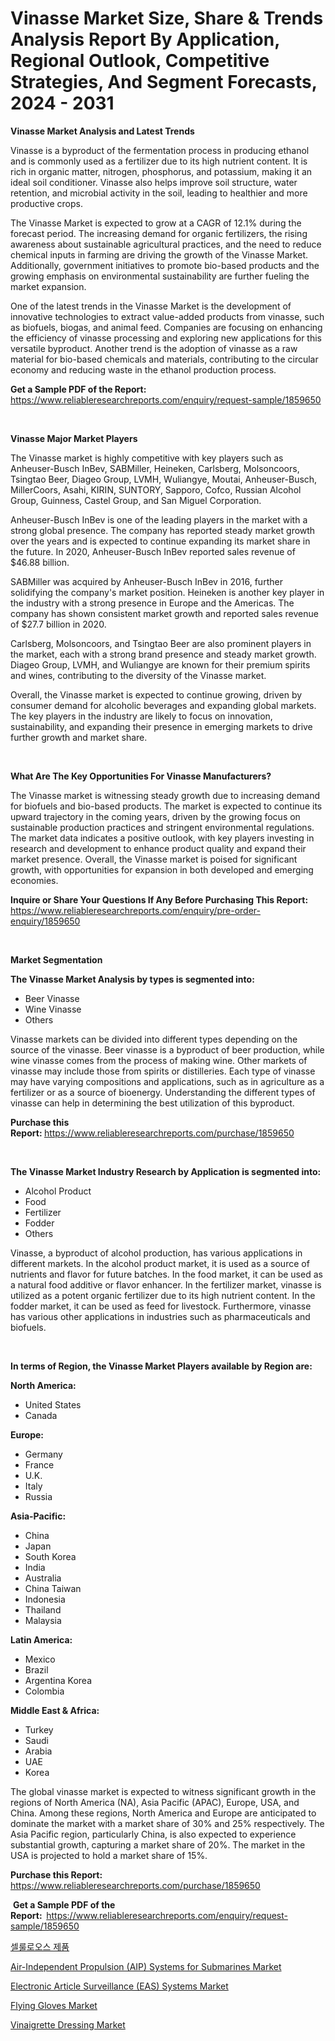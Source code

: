 <p><h1>Vinasse Market Size, Share & Trends Analysis Report By Application, Regional Outlook, Competitive Strategies, And Segment Forecasts, 2024 - 2031</h1></p><p><strong>Vinasse Market Analysis and Latest Trends</strong></p>
<p><p>Vinasse is a byproduct of the fermentation process in producing ethanol and is commonly used as a fertilizer due to its high nutrient content. It is rich in organic matter, nitrogen, phosphorus, and potassium, making it an ideal soil conditioner. Vinasse also helps improve soil structure, water retention, and microbial activity in the soil, leading to healthier and more productive crops.</p><p>The Vinasse Market is expected to grow at a CAGR of 12.1% during the forecast period. The increasing demand for organic fertilizers, the rising awareness about sustainable agricultural practices, and the need to reduce chemical inputs in farming are driving the growth of the Vinasse Market. Additionally, government initiatives to promote bio-based products and the growing emphasis on environmental sustainability are further fueling the market expansion.</p><p>One of the latest trends in the Vinasse Market is the development of innovative technologies to extract value-added products from vinasse, such as biofuels, biogas, and animal feed. Companies are focusing on enhancing the efficiency of vinasse processing and exploring new applications for this versatile byproduct. Another trend is the adoption of vinasse as a raw material for bio-based chemicals and materials, contributing to the circular economy and reducing waste in the ethanol production process.</p></p>
<p><strong>Get a Sample PDF of the Report:&nbsp;</strong> <a href="https://www.reliableresearchreports.com/enquiry/request-sample/1859650">https://www.reliableresearchreports.com/enquiry/request-sample/1859650</a></p>
<p>&nbsp;</p>
<p><strong>Vinasse Major Market Players</strong></p>
<p><p>The Vinasse market is highly competitive with key players such as Anheuser-Busch InBev, SABMiller, Heineken, Carlsberg, Molsoncoors, Tsingtao Beer, Diageo Group, LVMH, Wuliangye, Moutai, Anheuser-Busch, MillerCoors, Asahi, KIRIN, SUNTORY, Sapporo, Cofco, Russian Alcohol Group, Guinness, Castel Group, and San Miguel Corporation.</p><p>Anheuser-Busch InBev is one of the leading players in the market with a strong global presence. The company has reported steady market growth over the years and is expected to continue expanding its market share in the future. In 2020, Anheuser-Busch InBev reported sales revenue of $46.88 billion.</p><p>SABMiller was acquired by Anheuser-Busch InBev in 2016, further solidifying the company's market position. Heineken is another key player in the industry with a strong presence in Europe and the Americas. The company has shown consistent market growth and reported sales revenue of $27.7 billion in 2020.</p><p>Carlsberg, Molsoncoors, and Tsingtao Beer are also prominent players in the market, each with a strong brand presence and steady market growth. Diageo Group, LVMH, and Wuliangye are known for their premium spirits and wines, contributing to the diversity of the Vinasse market.</p><p>Overall, the Vinasse market is expected to continue growing, driven by consumer demand for alcoholic beverages and expanding global markets. The key players in the industry are likely to focus on innovation, sustainability, and expanding their presence in emerging markets to drive further growth and market share.</p></p>
<p>&nbsp;</p>
<p><strong>What Are The Key Opportunities For Vinasse Manufacturers?</strong></p>
<p><p>The Vinasse market is witnessing steady growth due to increasing demand for biofuels and bio-based products. The market is expected to continue its upward trajectory in the coming years, driven by the growing focus on sustainable production practices and stringent environmental regulations. The market data indicates a positive outlook, with key players investing in research and development to enhance product quality and expand their market presence. Overall, the Vinasse market is poised for significant growth, with opportunities for expansion in both developed and emerging economies.</p></p>
<p><strong>Inquire or Share Your Questions If Any Before Purchasing This Report:</strong> <a href="https://www.reliableresearchreports.com/enquiry/pre-order-enquiry/1859650">https://www.reliableresearchreports.com/enquiry/pre-order-enquiry/1859650</a></p>
<p>&nbsp;</p>
<p><strong>Market Segmentation</strong></p>
<p><strong>The Vinasse Market Analysis by types is segmented into:</strong></p>
<p><ul><li>Beer Vinasse</li><li>Wine Vinasse</li><li>Others</li></ul></p>
<p><p>Vinasse markets can be divided into different types depending on the source of the vinasse. Beer vinasse is a byproduct of beer production, while wine vinasse comes from the process of making wine. Other markets of vinasse may include those from spirits or distilleries. Each type of vinasse may have varying compositions and applications, such as in agriculture as a fertilizer or as a source of bioenergy. Understanding the different types of vinasse can help in determining the best utilization of this byproduct.</p></p>
<p><strong>Purchase this Report:&nbsp;</strong><a href="https://www.reliableresearchreports.com/purchase/1859650">https://www.reliableresearchreports.com/purchase/1859650</a></p>
<p>&nbsp;</p>
<p><strong>The Vinasse Market Industry Research by Application is segmented into:</strong></p>
<p><ul><li>Alcohol Product</li><li>Food</li><li>Fertilizer</li><li>Fodder</li><li>Others</li></ul></p>
<p><p>Vinasse, a byproduct of alcohol production, has various applications in different markets. In the alcohol product market, it is used as a source of nutrients and flavor for future batches. In the food market, it can be used as a natural food additive or flavor enhancer. In the fertilizer market, vinasse is utilized as a potent organic fertilizer due to its high nutrient content. In the fodder market, it can be used as feed for livestock. Furthermore, vinasse has various other applications in industries such as pharmaceuticals and biofuels.</p></p>
<p>&nbsp;</p>
<p><strong>In terms of Region, the Vinasse Market Players available by Region are:</strong></p>
<p>
    <p> <strong> North America: </strong>
        <ul>
            <li>United States</li>
            <li>Canada</li>
        </ul>
        </p> 
    <p> <strong> Europe: </strong>
        <ul>
            <li>Germany</li>
            <li>France</li>
            <li>U.K.</li>
            <li>Italy</li>
            <li>Russia</li>
        </ul>
        </p> 
    <p> <strong> Asia-Pacific: </strong>
        <ul>
            <li>China</li>
            <li>Japan</li>
            <li>South Korea</li>
            <li>India</li>
            <li>Australia</li>
            <li>China Taiwan</li>
            <li>Indonesia</li>
            <li>Thailand</li>
            <li>Malaysia</li>
        </ul>
        </p> 
    <p> <strong> Latin America: </strong>
        <ul>
            <li>Mexico</li>
            <li>Brazil</li>
            <li>Argentina Korea</li>
            <li>Colombia</li>
        </ul>
        </p> 
    <p> <strong> Middle East & Africa: </strong>
        <ul>
            <li>Turkey</li>
            <li>Saudi</li>
            <li>Arabia</li>
            <li>UAE</li>
            <li>Korea</li>
        </ul>
    </p>
    </p>
<p><p>The global vinasse market is expected to witness significant growth in the regions of North America (NA), Asia Pacific (APAC), Europe, USA, and China. Among these regions, North America and Europe are anticipated to dominate the market with a market share of 30% and 25% respectively. The Asia Pacific region, particularly China, is also expected to experience substantial growth, capturing a market share of 20%. The market in the USA is projected to hold a market share of 15%.</p></p>
<p><strong>Purchase this Report: </strong><a href="https://www.reliableresearchreports.com/purchase/1859650">https://www.reliableresearchreports.com/purchase/1859650</a></p>
<p>&nbsp;<strong>Get a Sample PDF of the Report:&nbsp;&nbsp;</strong><a href="https://www.reliableresearchreports.com/enquiry/request-sample/1859650">https://www.reliableresearchreports.com/enquiry/request-sample/1859650</a></p>
<p><strong></strong></p>
<p><p><a href="https://github.com/Hubertstyenger6685/Market-Research-Report-List-1/blob/main/806925516106.md">셀룰로오스 제품</a></p><p><a href="https://issuu.com/reportprime-2/docs/air-independent-propulsion-aip-systems-for-submari">Air-Independent Propulsion (AIP) Systems for Submarines Market</a></p><p><a href="https://www.linkedin.com/pulse/electronic-article-surveillance-eas-systems-market-challenges-mgnwf?trackingId=Lu1K6qc1M1wz%2BZ2FhwZk6A%3D%3D">Electronic Article Surveillance (EAS) Systems Market</a></p><p><a href="https://www.linkedin.com/pulse/flying-gloves-market-share-amp-new-trends-analysis-report-94rbf?trackingId=ofl1Icpy0tlnjMuZBlxMfw%3D%3D">Flying Gloves Market</a></p><p><a href="https://github.com/biheemgalvinlouises6hokrh3h/Market-Research-Report-List-1/blob/main/vinaigrette-dressing-market.md">Vinaigrette Dressing Market</a></p></p>
